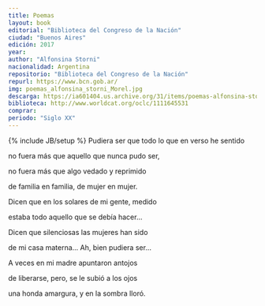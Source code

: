 ```yaml
---
title: Poemas
layout: book
editorial: "Biblioteca del Congreso de la Nación"
ciudad: "Buenos Aires"
edición: 2017
year: 
author: "Alfonsina Storni"
nacionalidad: Argentina
repositorio: "Biblioteca del Congreso de la Nación"
repurl: https://www.bcn.gob.ar/
img: poemas_alfonsina_storni_Morel.jpg
descarga: https://ia601404.us.archive.org/31/items/poemas-alfonsina-storni/PoemasAlfonsinaStorni.pdf
biblioteca: http://www.worldcat.org/oclc/1111645531
comprar: 
periodo: "Siglo XX"
---
```

{% include JB/setup %}
Pudiera ser que todo lo que en verso he sentido

no fuera más que aquello que nunca pudo ser,		

no fuera más que algo vedado y reprimido		

de familia en familia, de mujer en mujer.		


Dicen que en los solares de mi gente, medido		

estaba todo aquello que se debía hacer...		

Dicen que silenciosas las mujeres han sido		

de mi casa materna... Ah, bien pudiera ser...		


A veces en mi madre apuntaron antojos		

de liberarse, pero, se le subió a los ojos	

una honda amargura, y en la sombra lloró.
